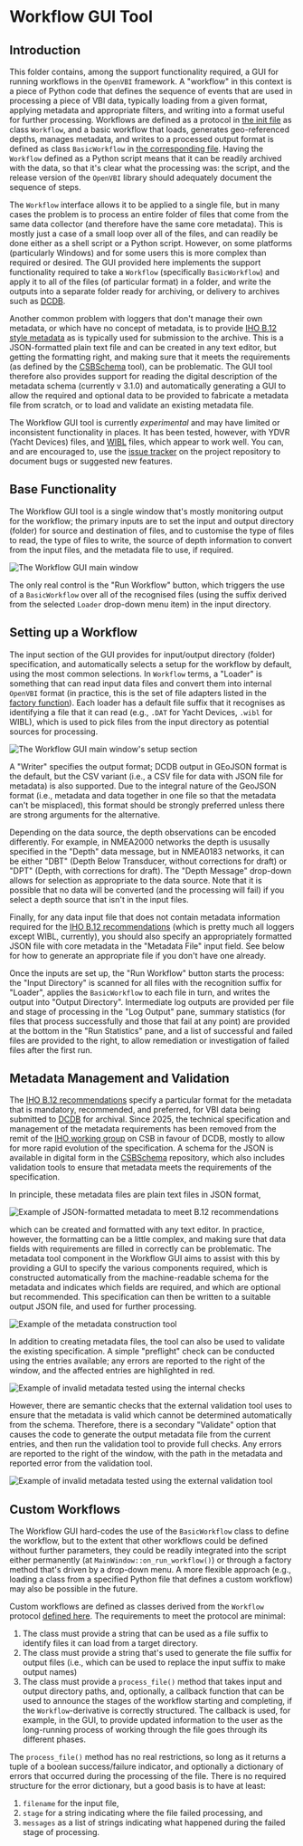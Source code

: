 # Workflow GUI Tool

## Introduction

This folder contains, among the support functionality required, a GUI for running workflows in the ``OpenVBI`` framework.  A "workflow" in this context is a piece of Python code that defines the sequence of events that are used in processing a piece of VBI data, typically loading from a given format, applying metadata and appropriate filters, and writing into a format useful for further processing.  Workflows are defined as a protocol in [the init file](./__init__.py) as class ``Workflow``, and a basic workflow that loads, generates geo-referenced depths, manages metadata, and writes to a processed output format is defined as class ``BasicWorkflow`` in [the corresponding file](./basic_workflow.py).  Having the ``Workflow`` defined as a Python script means that it can be readily archived with the data, so that it's clear what the processing was: the script, and the release version of the ``OpenVBI`` library should adequately document the sequence of steps.

The ``Workflow`` interface allows it to be applied to a single file, but in many cases the problem is to process an entire folder of files that come from the same data collector (and therefore have the same core metadata).  This is mostly just a case of a small loop over all of the files, and can readily be done either as a shell script or a Python script.  However, on some platforms (particularly Windows) and for some users this is more complex than required or desired.  The GUI provided here implements the support functionality required to take a ``Workflow`` (specifically ``BasicWorkflow``) and apply it to all of the files (of particular format) in a folder, and write the outputs into a separate folder ready for archiving, or delivery to archives such as [DCDB](https://www.ncei.noaa.gov/iho-data-centre-digital-bathymetry).

Another common problem with loggers that don't manage their own metadata, or which have no concept of metadata, is to provide [IHO B.12 style metadata](https://github.com/CCOMJHC/CSBWG-B12) as is typically used for submission to the archive.  This is a JSON-formatted plain text file and can be created in any text editor, but getting the formatting right, and making sure that it meets the requirements (as defined by the [CSBSchema](https://github.com/CCOMJHC/csbschema) tool), can be problematic.  The GUI tool therefore also provides support for reading the digital description of the metadata schema (currently v 3.1.0) and automatically generating a GUI to allow the required and optional data to be provided to fabricate a metadata file from scratch, or to load and validate an existing metadata file.

The Workflow GUI tool is currently _experimental_ and may have limited or inconsistent functionality in places.  It has been tested, however, with YDVR (Yacht Devices) files, and [WIBL](https://github.com/CCOMJHC/WIBL) files, which appear to work well.  You can, and are encouraged to, use the [issue tracker](https://github.com/CCOMJHC/OpenVBI/issues) on the project repository to document bugs or suggested new features.

## Base Functionality

The Workflow GUI tool is a single window that's mostly monitoring output for the workflow; the primary inputs are to set the input and output directory (folder) for source and destination of files, and to customise the type of files to read, the type of files to write, the source of depth information to convert from the input files, and the metadata file to use, if required.

![The Workflow GUI main window](assets/2025-10-09_WorkflowToolGUI.png)

The only real control is the "Run Workflow" button, which triggers the use of a ``BasicWorkflow`` over all of the recognised files (using the suffix derived from the selected ``Loader`` drop-down menu item) in the input directory.

## Setting up a Workflow

The input section of the GUI provides for input/output directory (folder) specification, and automatically selects a setup for the workflow by default, using the most common selections.  In ``Workflow`` terms, a "Loader" is something that can read input data files and convert them into internal ``OpenVBI`` format (in practice, this is the set of file adapters listed in the [factory function](../adaptors/factory.py)).  Each loader has a default file suffix that it recognises as identifying a file that it can read (e.g., `.DAT` for Yacht Devices, `.wibl` for WIBL), which is used to pick files from the input directory as potential sources for processing.

![The Workflow GUI main window's setup section](assets/2025-10-09_WorkflowToolGUI_Setup.png)

A "Writer" specifies the output format; DCDB output in GEoJSON format is the default, but the CSV variant (i.e., a CSV file for data with JSON file for metadata) is also supported.  Due to the integral nature of the GeoJSON format (i.e., metadata and data together in one file so that the metadata can't be misplaced), this format should be strongly preferred unless there are strong arguments for the alternative.

Depending on the data source, the depth observations can be encoded differently.  For example, in NMEA2000 networks the depth is ususally specified in the "Depth" data message, but in NMEA0183 networks, it can be either "DBT" (Depth Below Transducer, without corrections for draft) or "DPT" (Depth, with corrections for draft).  The "Depth Message" drop-down allows for selection as appropriate to the data source.  Note that it is possible that no data will be converted (and the processing will fail) if you select a depth source that isn't in the input files.

Finally, for any data input file that does not contain metadata information required for the [IHO B.12 recommendations](https://github.com/CCOMJHC/CSBWG-B12) (which is pretty much all loggers except WIBL, currently), you should also specify an appropriately formatted JSON file with core metadata in the "Metadata File" input field.  See below for how to generate an appropriate file if you don't have one already.

Once the inputs are set up, the "Run Workflow" button starts the process: the "Input Directory" is scanned for all files with the recognition suffix for "Loader", applies the ``BasicWorkflow`` to each file in turn, and writes the output into "Output Directory".  Intermediate log outputs are provided per file and stage of processing in the "Log Output" pane, summary statistics (for files that process successfully and those that fail at any point) are provided at the bottom in the "Run Statistics" pane, and a list of successful and failed files are provided to the right, to allow remediation or investigation of failed files after the first run.

## Metadata Management and Validation

The [IHO B.12 recommendations](https://github.com/CCOMJHC/CSBWG-B12) specify a particular format for the metadata that is mandatory, recommended, and preferred, for VBI data being submitted to [DCDB](https://www.ncei.noaa.gov/iho-data-centre-digital-bathymetry) for archival.  Since 2025, the technical specification and management of the metadata requirements has been removed from the remit of the [IHO working group](https://iho.int/en/csbwg) on CSB in favour of DCDB, mostly to allow for more rapid evolution of the specification.  A schema for the JSON is available in digital form in the [CSBSchema](https://github.com/CCOMJHC/csbschema) repository, which also includes validation tools to ensure that metadata meets the requirements of the specification.

In principle, these metadata files are plain text files in JSON format,

![Example of JSON-formatted metadata to meet B.12 recommendations](assets/2025-10-09_WorkflowGUI_B12MetadataExample.png)

 which can be created and formatted with any text editor.  In practice, however, the formatting can be a little complex, and making sure that data fields with requirements are filled in correctly can be problematic.  The metadata tool component in the Workflow GUI aims to assist with this by providing a GUI to specify the various components required, which is constructed automatically from the machine-readable schema for the metadata and indicates which fields are required, and which are optional but recommended.  This specification can then be written to a suitable output JSON file, and used for further processing.

 ![Example of the metadata construction tool](assets/2025-10-14_WorkflowTool_MetadataValid.png)

In addition to creating metadata files, the tool can also be used to validate the existing specification.  A simple "preflight" check can be conducted using the entries available; any errors are reported to the right of the window, and the affected entries are highlighted in red.

![Example of invalid metadata tested using the internal checks](assets/2025-10-14_WorkflowTool_MetadataInternalInvalid.png)

However, there are semantic checks that the external validation tool uses to ensure that the metadata is valid which cannot be determined automatically from the schema.  Therefore, there is a secondary "Validate" option that causes the code to generate the output metadata file from the current entries, and then run the validation tool to provide full checks.  Any errors are reported to the right of the window, with the path in the metadata and reported error from the validation tool.

![Example of invalid metadata tested using the external validation tool](assets/2025-10-14_WorkflowTool_MetadataExternalInvalid.png)

## Custom Workflows

The Workflow GUI hard-codes the use of the ``BasicWorkflow`` class to define the workflow, but to the extent that other workflows could be defined without further parameters, they could be readily integrated into the script either permanently (at ``MainWindow::on_run_workflow()``) or through a factory method that's driven by a drop-down menu.  A more flexible approach (e.g., loading a class from a specified Python file that defines a custom workflow) may also be possible in the future.

Custom workflows are defined as classes derived from the ``Workflow`` protocol [defined here](./__init__.py).  The requirements to meet the protocol are minimal:
1. The class must provide a string that can be used as a file suffix to identify files it can load from a target directory.
2. The class must provide a string that's used to generate the file suffix for output files (i.e., which can be used to replace the input suffix to make output names)
3. The class must provide a ``process_file()`` method that takes input and output directory paths, and, optionally, a callback function that can be used to announce the stages of the workflow starting and completing, if the ``Workflow``-derivative is correctly structured.  The callback is used, for example, in the GUI, to provide updated information to the user as the long-running process of working through the file goes through its different phases.

The ``process_file()`` method has no real restrictions, so long as it returns a tuple of a boolean success/failure indicator, and optionally a dictionary of errors that occurred during the processing of the file.  There is no required structure for the error dictionary, but a good basis is to have at least:
1. ``filename`` for the input file,
2. ``stage`` for a string indicating where the file failed processing, and
3. ``messages`` as a list of strings indicating what happened during the failed stage of processing.
